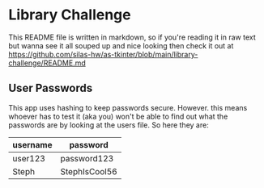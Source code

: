# Library Challenge

This README file is written in markdown, so if you're reading it in raw text but wanna see it all souped up and nice looking
then check it out at https://github.com/silas-hw/as-tkinter/blob/main/library-challenge/README.md

## User Passwords

This app uses hashing to keep passwords secure. However. this means whoever has to test it (aka you) won't be able to
find out what the passwords are by looking at the users file. So here they are:

|   username    |   password    |
|---------------|---------------|
| user123       | password123   |
| Steph         | StephIsCool56 |
